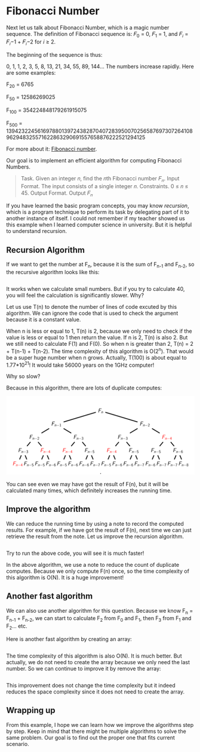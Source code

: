 # Fibonacci Number

Next let us talk about Fibonacci Number, which is a magic number sequence. The definition of Fibonacci sequence is: 𝐹<sub>0</sub> = 0, 𝐹<sub>1</sub> = 1, and 𝐹<sub>𝑖</sub> = 𝐹<sub>𝑖</sub>−1 + 𝐹<sub>𝑖</sub>−2 for 𝑖 ≥ 2.

The beginning of the sequence is thus:

0, 1, 1, 2, 3, 5, 8, 13, 21, 34, 55, 89, 144... The numbers increase rapidly. Here are some examples:

F<sub>20</sub> = 6765

F<sub>50</sub> = 12586269025

F<sub>100</sub> = 354224848179261915075

F<sub>500</sub> = 139423224561697880139724382870407283950070256587697307264108962948325571622863290691557658876222521294125  

For more about it: [Fibonacci number](https://en.wikipedia.org/wiki/Fibonacci_number).

Our goal is to implement an efficient algorithm for computing Fibonacci Numbers.

> Task. Given an integer 𝑛, find the 𝑛th Fibonacci number 𝐹<sub>𝑛</sub>.
> Input Format. The input consists of a single integer 𝑛.
> Constraints. 0 ≤ 𝑛 ≤ 45.
> Output Format. Output 𝐹<sub>𝑛</sub>  

If you have learned the basic program concepts, you may know *recursion*, which is a program technique to perform its task by delegating part of it to another instance of itself. I could not remember if my teacher showed us this example when I learned computer science in university. But it is helpful to understand recursion.

## Recursion Algorithm

If we want to get the number at F<sub>n</sub>, because it is the sum of F<sub>n-1</sub> and F<sub>n-2</sub>, so the recursive algorithm looks like this:

``` cs --region calculate-fibonacci-naive --source-file ../../src/FunCoding.LearnCSharpAlgorithms/Warmup/FibonacciNumber.cs --project ../../src/FunCoding.LearnCSharpAlgorithms/FunCoding.LearnCSharpAlgorithms.csproj

```

It works when we calculate small numbers. But if you try to calculate 40, you will feel the calculation is significantly slower. Why?

Let us use T(n) to denote the number of lines of code excuted by this algorithm. We can ignore the code that is used to check the argument because it is a constant value.

When n is less or equal to 1, T(n) is 2, because we only need to check if the value is less or equal to 1 then return the value. If n is 2, T(n) is also 2. But we still need to calculate F(1) and F(0). So when n is greater than 2, T(n) = 2 + T(n-1) + T(n-2). The time complexity of this algorithm is O(2<sup>n</sup>). That would be a super huge number when n grows. Actually, T(100) is about equal to 1.77*10<sup>21</sup>! It would take 56000 years on the 1GHz computer!

Why so slow?

Because in this algorithm, there are lots of duplicate computes:

![image-20200514100609688](assets/image-20200514100609688.png)

You can see even we may have got the result of F(n), but it will be calculated many times, which definitely increases the running time.

## Improve the algorithm

We can reduce the running time by using a note to record the computed results. For example, if we have got the result of F(n), next time we can just retrieve the result from the note. Let us improve the recursion algorithm.

``` cs --region calculate-fibonacci-note --source-file ../../src/FunCoding.LearnCSharpAlgorithms/Warmup/FibonacciNumber.cs --project ../../src/FunCoding.LearnCSharpAlgorithms/FunCoding.LearnCSharpAlgorithms.csproj

```

Try to run the above code, you will see it is much faster!

In the above algorithm, we use a note to reduce the count of duplicate computes. Because we only compute F(n) once, so the time complexity of this algorithm is O(N). It is a huge improvement!

## Another fast algorithm

We can also use another algorithm for this question. Because we know F<sub>n</sub> = F<sub>n-1</sub> + F<sub>n-2</sub>, we can start to calculate F<sub>2</sub> from F<sub>0</sub> and F<sub>1</sub>, then F<sub>3</sub> from F<sub>1</sub> and F<sub>2</sub>... etc.

Here is another fast algorithm by creating an array:

``` cs --region calculate-fibonacci-array --source-file ../../src/FunCoding.LearnCSharpAlgorithms/Warmup/FibonacciNumber.cs --project ../../src/FunCoding.LearnCSharpAlgorithms/FunCoding.LearnCSharpAlgorithms.csproj

```

The time complexity of this algorithm is also O(N). It is much better. But actually, we do not need to create the array because we only need the last number. So we can continue to improve it by remove the array:

``` cs --region calculate-fibonacci-without-array --source-file ../../src/FunCoding.LearnCSharpAlgorithms/Warmup/FibonacciNumber.cs --project ../../src/FunCoding.LearnCSharpAlgorithms/FunCoding.LearnCSharpAlgorithms.csproj

```

This improvement does not change the time complexity but it indeed reduces the space complexity since it does not need to create the array.

## Wrapping up

From this example, I hope we can learn how we improve the algorithms step by step. Keep in mind that there might be multiple algorithms to solve the same problem. Our goal is to find out the proper one that fits current scenario.